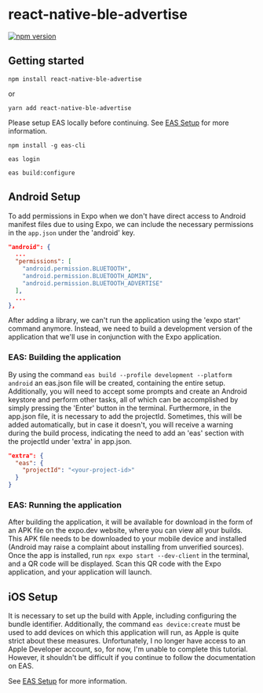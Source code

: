 # react-native-ble-advertise

[![npm version](https://badge.fury.io/js/react-native-ble-advertise.svg)](https://badge.fury.io/js/react-native-ble-advertise)

## Getting started

`npm install react-native-ble-advertise`

or

`yarn add react-native-ble-advertise`

Please setup EAS locally before continuing. See [EAS Setup](https://docs.expo.dev/build/setup/) for more information.

`npm install -g eas-cli`

`eas login`

`eas build:configure`

## Android Setup

To add permissions in Expo when we don't have direct access to Android manifest files due to using Expo, we can include
the necessary permissions in the `app.json` under the 'android' key.

```json
"android": {
  ...
  "permissions": [
    "android.permission.BLUETOOTH",
    "android.permission.BLUETOOTH_ADMIN",
    "android.permission.BLUETOOTH_ADVERTISE"
  ],
  ...
},
```

After adding a library, we can't run the application using the 'expo start' command anymore. Instead, we need to build
a development version of the application that we'll use in conjunction with the Expo application.

### EAS: Building the application

By using the command `eas build --profile development --platform android` an eas.json file will be created, containing
the entire setup. Additionally, you will need to accept some prompts and create an Android keystore and perform other tasks,
all of which can be accomplished by simply pressing the 'Enter' button in the terminal. Furthermore, in the app.json file,
it is necessary to add the projectId. Sometimes, this will be added automatically, but in case it doesn't, you will receive
a warning during the build process, indicating the need to add an 'eas' section with the projectId under 'extra' in app.json.

```json
"extra": {
  "eas": {
    "projectId": "<your-project-id>"
  }
}
```

### EAS: Running the application

After building the application, it will be available for download in the form of an APK file on the expo.dev website,
where you can view all your builds. This APK file needs to be downloaded to your mobile device and installed
(Android may raise a complaint about installing from unverified sources). Once the app is installed,
run `npx expo start --dev-client` in the terminal, and a QR code will be displayed. Scan this QR code with the Expo
application, and your application will launch.

## iOS Setup

It is necessary to set up the build with Apple, including configuring the bundle identifier. Additionally, the command
`eas device:create` must be used to add devices on which this application will run, as Apple is quite strict about these
measures. Unfortunately, I no longer have access to an Apple Developer account, so, for now, I'm unable to complete this
tutorial. However, it shouldn't be difficult if you continue to follow the documentation on EAS.

See [EAS Setup](https://docs.expo.dev/build/setup/) for more information.
